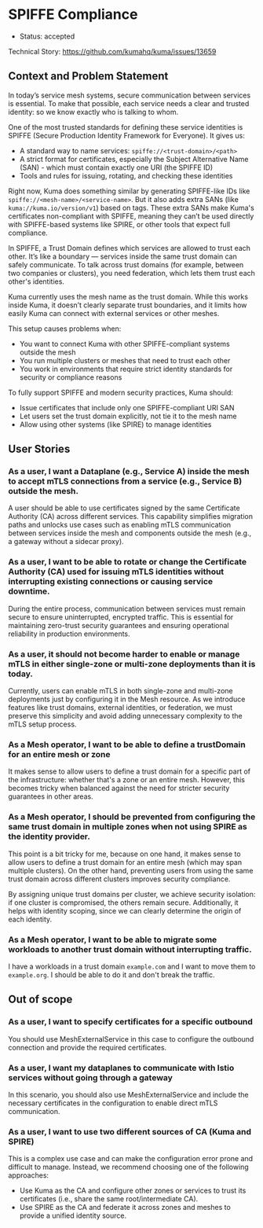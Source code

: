 # SPIFFE Compliance

* Status: accepted

Technical Story: https://github.com/kumahq/kuma/issues/13659

## Context and Problem Statement

In today’s service mesh systems, secure communication between services is essential. To make that possible, each service needs a clear and trusted identity: so we know exactly who is talking to whom.

One of the most trusted standards for defining these service identities is SPIFFE (Secure Production Identity Framework for Everyone). It gives us:

* A standard way to name services: `spiffe://<trust-domain>/<path>`
* A strict format for certificates, especially the Subject Alternative Name (SAN) - which must contain exactly one URI (the SPIFFE ID)
* Tools and rules for issuing, rotating, and checking these identities

Right now, Kuma does something similar by generating SPIFFE-like IDs like `spiffe://<mesh-name>/<service-name>`. But it also adds extra SANs (like `kuma://kuma.io/version/v1`) based on tags. These extra SANs make Kuma's certificates non-compliant with SPIFFE, meaning they can’t be used directly with SPIFFE-based systems like SPIRE, or other tools that expect full compliance.

In SPIFFE, a Trust Domain defines which services are allowed to trust each other. It’s like a boundary — services inside the same trust domain can safely communicate. To talk across trust domains (for example, between two companies or clusters), you need federation, which lets them trust each other's identities.

Kuma currently uses the mesh name as the trust domain. While this works inside Kuma, it doesn’t clearly separate trust boundaries, and it limits how easily Kuma can connect with external services or other meshes.

This setup causes problems when:

* You want to connect Kuma with other SPIFFE-compliant systems outside the mesh
* You run multiple clusters or meshes that need to trust each other
* You work in environments that require strict identity standards for security or compliance reasons

To fully support SPIFFE and modern security practices, Kuma should:

* Issue certificates that include only one SPIFFE-compliant URI SAN
* Let users set the trust domain explicitly, not tie it to the mesh name
* Allow using other systems (like SPIRE) to manage identities

## User Stories

### As a user, I want a Dataplane (e.g., Service A) inside the mesh to accept mTLS connections from a service (e.g., Service B) outside the mesh.

A user should be able to use certificates signed by the same Certificate Authority (CA) across different services. This capability simplifies migration paths and unlocks use cases such as enabling mTLS communication between services inside the mesh and components outside the mesh (e.g., a gateway without a sidecar proxy).

### As a user, I want to be able to rotate or change the Certificate Authority (CA) used for issuing mTLS identities without interrupting existing connections or causing service downtime.

During the entire process, communication between services must remain secure to ensure uninterrupted, encrypted traffic. This is essential for maintaining zero-trust security guarantees and ensuring operational reliability in production environments.

### As a user, it should not become harder to enable or manage mTLS in either single-zone or multi-zone deployments than it is today.

Currently, users can enable mTLS in both single-zone and multi-zone deployments just by configuring it in the Mesh resource. As we introduce features like trust domains, external identities, or federation, we must preserve this simplicity and avoid adding unnecessary complexity to the mTLS setup process.

### As a Mesh operator, I want to be able to define a trustDomain for an entire mesh or zone

It makes sense to allow users to define a trust domain for a specific part of the infrastructure: whether that's a zone or an entire mesh. However, this becomes tricky when balanced against the need for stricter security guarantees in other areas.

### As a Mesh operator, I should be prevented from configuring the same trust domain in multiple zones when not using SPIRE as the identity provider.

This point is a bit tricky for me, because on one hand, it makes sense to allow users to define a trust domain for an entire mesh (which may span multiple clusters). On the other hand, preventing users from using the same trust domain across different clusters improves security compliance.

By assigning unique trust domains per cluster, we achieve security isolation: if one cluster is compromised, the others remain secure. Additionally, it helps with identity scoping, since we can clearly determine the origin of each identity.

### As a Mesh operator, I want to be able to migrate some workloads to another trust domain without interrupting traffic.

I have a workloads in a trust domain `example.com` and I want to move them to `example.org`. I should be able to do it and don't break the traffic.


## Out of scope

### As a user, I want to specify certificates for a specific outbound

You should use MeshExternalService in this case to configure the outbound connection and provide the required certificates.

### As a user, I want my dataplanes to communicate with Istio services without going through a gateway

In this scenario, you should also use MeshExternalService and include the necessary certificates in the configuration to enable direct mTLS communication.

### As a user, I want to use two different sources of CA (Kuma and SPIRE)

This is a complex use case and can make the configuration error prone and difficult to manage.
Instead, we recommend choosing one of the following approaches:

* Use Kuma as the CA and configure other zones or services to trust its certificates (i.e., share the same root/intermediate CA).
* Use SPIRE as the CA and federate it across zones and meshes to provide a unified identity source.
